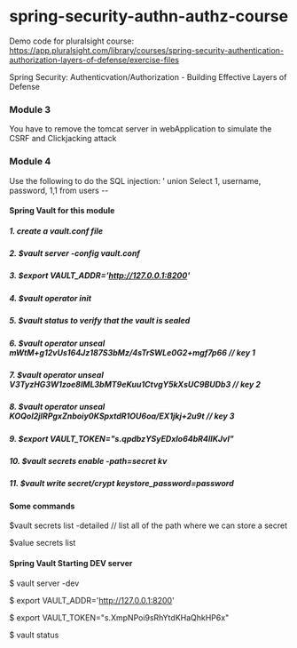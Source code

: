 # spring-security-authn-authz-course
Demo code for pluralsight course: https://app.pluralsight.com/library/courses/spring-security-authentication-authorization-layers-of-defense/exercise-files

Spring Security: Authenticvation/Authorization - Building Effective Layers of Defense

### Module 3
You have to remove the tomcat server in webApplication to simulate the CSRF and Clickjacking attack

### Module 4
Use the following to do the SQL injection: ' union Select 1, username, password, 1,1 from users --

#### Spring Vault for this module
##### 1. create a vault.conf file
##### 2. $vault server -config vault.conf
##### 3. $export VAULT_ADDR='http://127.0.0.1:8200'
##### 4. $vault operator init
##### 5. $vault status to verify that the vault is sealed
##### 6. $vault operator unseal mWtM+g12vUs164Jz187S3bMz/4sTrSWLe0G2+mgf7p66 // key 1
##### 7. $vault operator unseal V3TyzHG3W1zoe8IML3bMT9eKuu1CtvgY5kXsUC9BUDb3  // key 2
##### 8. $vault operator unseal KOQol2jIRPgxZnboiy0KSpxtdR1OU6oa/EX1jkj+2u9t // key 3
##### 9. $export VAULT_TOKEN="s.qpdbzYSyEDxlo64bR4lIKJvI"
##### 10. $vault secrets enable -path=secret kv
##### 11. $vault write secret/crypt keystore_password=password


#### Some commands
$vault secrets list -detailed // list all of the path where we can store a secret

$value secrets list

#### Spring Vault Starting DEV server
$ vault server -dev

$ export VAULT_ADDR='http://127.0.0.1:8200'

$ export VAULT_TOKEN="s.XmpNPoi9sRhYtdKHaQhkHP6x"

$ vault status


